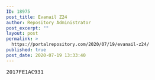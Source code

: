 ```yaml
---
ID: 18975
post_title: Evanail Z24
author: Repository Administrator
post_excerpt: ""
layout: post
permalink: >
  https://portalrepository.com/2020/07/19/evanail-z24/
published: true
post_date: 2020-07-19 13:33:40
---
```

<pre>2017FE1AC931</pre>